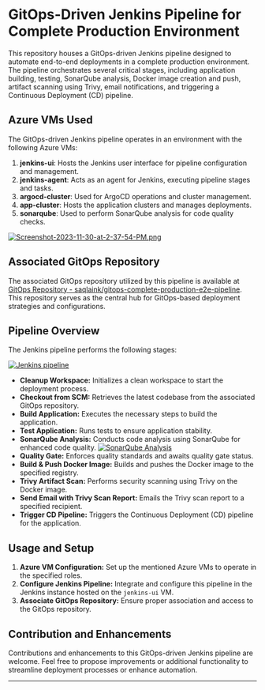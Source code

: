 # GitOps-Driven Jenkins Pipeline for Complete Production Environment

This repository houses a GitOps-driven Jenkins pipeline designed to automate end-to-end deployments in a complete production environment. The pipeline orchestrates several critical stages, including application building, testing, SonarQube analysis, Docker image creation and push, artifact scanning using Trivy, email notifications, and triggering a Continuous Deployment (CD) pipeline.

## Azure VMs Used

The GitOps-driven Jenkins pipeline operates in an environment with the following Azure VMs:

1. **jenkins-ui**: Hosts the Jenkins user interface for pipeline configuration and management.
2. **jenkins-agent**: Acts as an agent for Jenkins, executing pipeline stages and tasks.
3. **argocd-cluster**: Used for ArgoCD operations and cluster management.
4. **app-cluster**: Hosts the application clusters and manages deployments.
5. **sonarqube**: Used to perform SonarQube analysis for code quality checks.

[![Screenshot-2023-11-30-at-2-37-54-PM.png](https://i.postimg.cc/4ySj1T4y/Screenshot-2023-11-30-at-2-37-54-PM.png)](https://postimg.cc/rR5h83r2)

## Associated GitOps Repository

The associated GitOps repository utilized by this pipeline is available at [GitOps Repository - saqlaink/gitops-complete-production-e2e-pipeline](https://github.com/saqlaink/gitops-complete-production-e2e-pipeline). This repository serves as the central hub for GitOps-based deployment strategies and configurations.

## Pipeline Overview

The Jenkins pipeline performs the following stages:

[![Jenkins pipeline](https://i.postimg.cc/MKG9W463/Screenshot-2023-11-30-at-2-45-48-PM.png)](https://postimg.cc/vDprh065)

- **Cleanup Workspace:** Initializes a clean workspace to start the deployment process.
- **Checkout from SCM:** Retrieves the latest codebase from the associated GitOps repository.
- **Build Application:** Executes the necessary steps to build the application.
- **Test Application:** Runs tests to ensure application stability.
- **SonarQube Analysis:** Conducts code analysis using SonarQube for enhanced code quality.
  [![SonarQube Analysis](https://i.postimg.cc/Nf4LxJRt/Screenshot-2023-11-30-at-2-47-47-PM.png)](https://postimg.cc/N5KgsxNC)
- **Quality Gate:** Enforces quality standards and awaits quality gate status.
- **Build & Push Docker Image:** Builds and pushes the Docker image to the specified registry.
- **Trivy Artifact Scan:** Performs security scanning using Trivy on the Docker image.
- **Send Email with Trivy Scan Report:** Emails the Trivy scan report to a specified recipient.
- **Trigger CD Pipeline:** Triggers the Continuous Deployment (CD) pipeline for the application.

## Usage and Setup

1. **Azure VM Configuration:** Set up the mentioned Azure VMs to operate in the specified roles.
2. **Configure Jenkins Pipeline:** Integrate and configure this pipeline in the Jenkins instance hosted on the `jenkins-ui` VM.
3. **Associate GitOps Repository:** Ensure proper association and access to the GitOps repository.

## Contribution and Enhancements

Contributions and enhancements to this GitOps-driven Jenkins pipeline are welcome. Feel free to propose improvements or additional functionality to streamline deployment processes or enhance automation.

---
